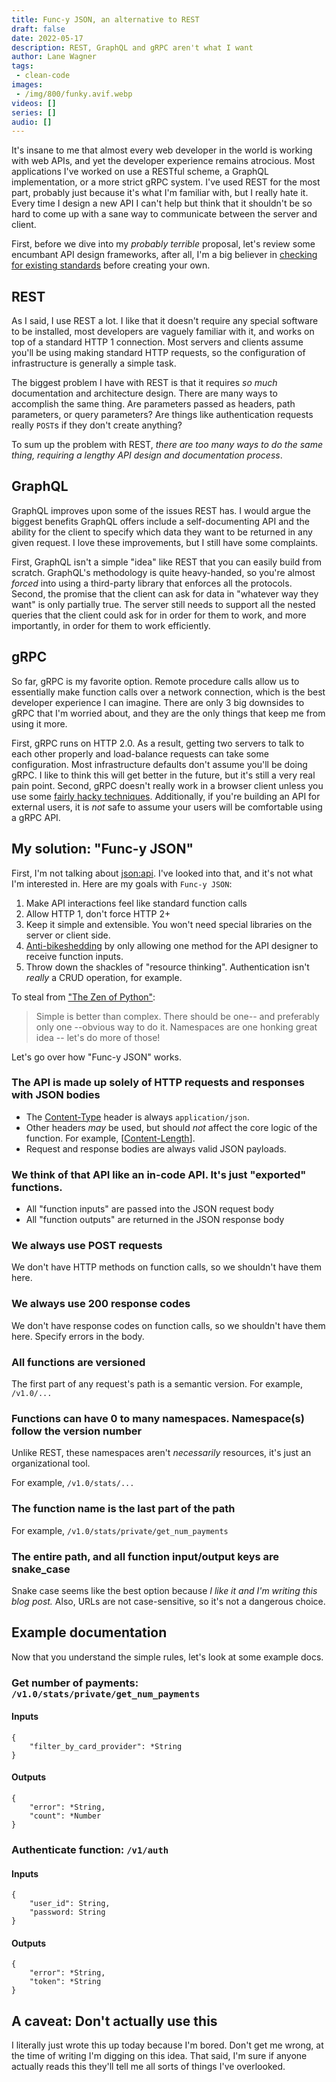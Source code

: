 ```yaml
---
title: Func-y JSON, an alternative to REST
draft: false
date: 2022-05-17
description: REST, GraphQL and gRPC aren't what I want
author: Lane Wagner
tags:
 - clean-code
images:
 - /img/800/funky.avif.webp
videos: []
series: []
audio: []
---
```


It's insane to me that almost every web developer in the world is working with web APIs, and yet the developer experience remains atrocious. Most applications I've worked on use a RESTful scheme, a GraphQL implementation, or a more strict gRPC system. I've used REST for the most part, probably just because it's what I'm familiar with, but I really hate it. Every time I design a new API I can't help but think that it shouldn't be so hard to come up with a sane way to communicate between the server and client.

First, before we dive into my *probably terrible* proposal, let's review some encumbant API design frameworks, after all, I'm a big believer in [checking for existing standards](https://blog.boot.dev/clean-code/use-existing-standards/) before creating your own.

## REST

As I said, I use REST a lot. I like that it doesn't require any special software to be installed, most developers are vaguely familiar with it, and works on top of a standard HTTP 1 connection. Most servers and clients assume you'll be using making standard HTTP requests, so the configuration of infrastructure is generally a simple task.

The biggest problem I have with REST is that it requires *so much* documentation and architecture design. There are many ways to accomplish the same thing. Are parameters passed as headers, path parameters, or query parameters? Are things like authentication requests really `POST`s if they don't create anything?

To sum up the problem with REST, *there are too many ways to do the same thing, requiring a lengthy API design and documentation process*.

## GraphQL

GraphQL improves upon some of the issues REST has. I would argue the biggest benefits GraphQL offers include a self-documenting API and the ability for the client to specify which data they want to be returned in any given request. I love these improvements, but I still have some complaints.

First, GraphQL isn't a simple "idea" like REST that you can easily build from scratch. GraphQL's methodology is quite heavy-handed, so you're almost *forced* into using a third-party library that enforces all the protocols. Second, the promise that the client can ask for data in "whatever way they want" is only partially true. The server still needs to support all the nested queries that the client could ask for in order for them to work, and more importantly, in order for them to work efficiently.

## gRPC

So far, gRPC is my favorite option. Remote procedure calls allow us to essentially make function calls over a network connection, which is the best developer experience I can imagine. There are only 3 big downsides to gRPC that I'm worried about, and they are the only things that keep me from using it more.

First, gRPC runs on HTTP 2.0. As a result, getting two servers to talk to each other properly and load-balance requests can take some configuration. Most infrastructure defaults don't assume you'll be doing gRPC. I like to think this will get better in the future, but it's still a very real pain point. Second, gRPC doesn't really work in a browser client unless you use some [fairly hacky techniques](https://grpc.io/docs/platforms/web/quickstart/). Additionally, if you're building an API for external users, it is *not* safe to assume your users will be comfortable using a gRPC API.

## My solution: "Func-y JSON"

First, I'm not talking about [json:api](https://jsonapi.org/). I've looked into that, and it's not what I'm interested in. Here are my goals with `Func-y JSON`:

1. Make API interactions feel like standard function calls
2. Allow HTTP 1, don't force HTTP 2+
3. Keep it simple and extensible. You won't need special libraries on the server or client side.
4. [Anti-bikeshedding](https://en.wiktionary.org/wiki/bikeshedding) by only allowing one method for the API designer to receive function inputs.
5. Throw down the shackles of "resource thinking". Authentication isn't *really* a CRUD operation, for example.

To steal from ["The Zen of Python"](https://peps.python.org/pep-0020/):

> Simple is better than complex.
> There should be one-- and preferably only one --obvious way to do it.
> Namespaces are one honking great idea -- let's do more of those!

Let's go over how "Func-y JSON" works.

### The API is made up solely of HTTP requests and responses with JSON bodies

* The [Content-Type](https://developer.mozilla.org/en-US/docs/Web/HTTP/Headers/Content-Type) header is always `application/json`.
* Other headers *may* be used, but should *not* affect the core logic of the function. For example, [[Content-Length](https://developer.mozilla.org/en-US/docs/Web/HTTP/Headers/Content-Length)].
* Request and response bodies are always valid JSON payloads.

### We think of that API like an in-code API. It's just "exported" functions.

* All "function inputs" are passed into the JSON request body
* All "function outputs" are returned in the JSON response body

### We always use POST requests

We don't have HTTP methods on function calls, so we shouldn't have them here.

### We always use 200 response codes

We don't have response codes on function calls, so we shouldn't have them here. Specify errors in the body.

### All functions are versioned

The first part of any request's path is a semantic version. For example, `/v1.0/...`

### Functions can have 0 to many namespaces. Namespace(s) follow the version number

Unlike REST, these namespaces aren't *necessarily* resources, it's just an organizational tool.

For example, `/v1.0/stats/...`

### The function name is the last part of the path

For example, `/v1.0/stats/private/get_num_payments`

### The entire path, and all function input/output keys are snake_case

Snake case seems like the best option because *I like it and I'm writing this blog post.* Also, URLs are not case-sensitive, so it's not a dangerous choice.

## Example documentation

Now that you understand the simple rules, let's look at some example docs.

### Get number of payments: `/v1.0/stats/private/get_num_payments`

#### Inputs

```
{
    "filter_by_card_provider": *String
}
```

#### Outputs

```
{
    "error": *String,
    "count": *Number
}
```

### Authenticate function: `/v1/auth`

#### Inputs

```
{
    "user_id": String,
    "password: String
}
```

#### Outputs

```
{
    "error": *String,
    "token": *String
}
```

## A caveat: Don't actually use this

I literally just wrote this up today because I'm bored. Don't get me wrong, at the time of writing I'm digging on this idea. That said, I'm sure if anyone actually reads this they'll tell me all sorts of things I've overlooked.
